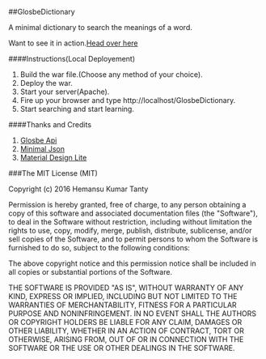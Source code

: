 ##GlosbeDictionary

A minimal dictionary to search the meanings of a word.

Want to see it in action.[Head over here](https://hemansutanty-glosbedictionary.herokuapp.com/)

####Instructions(Local Deployement)

1. Build the war file.(Choose any method of your choice).
2. Deploy the war.
4. Start your server(Apache).
3. Fire up your browser and type http://localhost/GlosbeDictionary.
4. Start searching and start learning.

####Thanks and Credits

1. [Glosbe Api](https://glosbe.com/a-api)
2. [Minimal Json](https://github.com/ralfstx/minimal-json)
3. [Material Design Lite](https://www.getmdl.io/index.html)

###The MIT License (MIT)

Copyright (c) 2016 Hemansu Kumar Tanty

Permission is hereby granted, free of charge, to any person obtaining a copy
of this software and associated documentation files (the "Software"), to deal
in the Software without restriction, including without limitation the rights
to use, copy, modify, merge, publish, distribute, sublicense, and/or sell
copies of the Software, and to permit persons to whom the Software is
furnished to do so, subject to the following conditions:

The above copyright notice and this permission notice shall be included in all
copies or substantial portions of the Software.

THE SOFTWARE IS PROVIDED "AS IS", WITHOUT WARRANTY OF ANY KIND, EXPRESS OR
IMPLIED, INCLUDING BUT NOT LIMITED TO THE WARRANTIES OF MERCHANTABILITY,
FITNESS FOR A PARTICULAR PURPOSE AND NONINFRINGEMENT. IN NO EVENT SHALL THE
AUTHORS OR COPYRIGHT HOLDERS BE LIABLE FOR ANY CLAIM, DAMAGES OR OTHER
LIABILITY, WHETHER IN AN ACTION OF CONTRACT, TORT OR OTHERWISE, ARISING FROM,
OUT OF OR IN CONNECTION WITH THE SOFTWARE OR THE USE OR OTHER DEALINGS IN THE
SOFTWARE.
